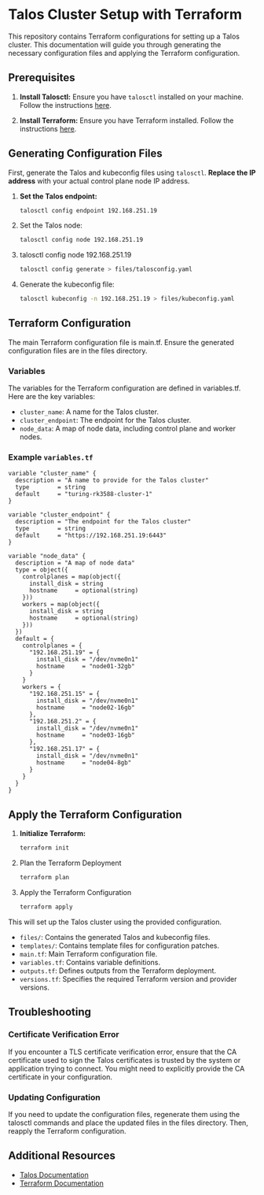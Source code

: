 # Talos Cluster Setup with Terraform

This repository contains Terraform configurations for setting up a Talos cluster. This documentation will guide you through generating the necessary configuration files and applying the Terraform configuration.

## Prerequisites

1. **Install Talosctl:** Ensure you have `talosctl` installed on your machine. Follow the instructions [here](https://talos.dev/docs/v0.13/introduction/getting-started/#installing-talosctl).

2. **Install Terraform:** Ensure you have Terraform installed. Follow the instructions [here](https://learn.hashicorp.com/terraform/getting-started/install.html).

## Generating Configuration Files

First, generate the Talos and kubeconfig files using `talosctl`. **Replace the IP address** with your actual control plane node IP address.

1. **Set the Talos endpoint:**
   ```sh
   talosctl config endpoint 192.168.251.19
   ```

2. Set the Talos node:
   
   ```sh
   talosctl config node 192.168.251.19
   ```

3. talosctl config node 192.168.251.19

   ```sh
   talosctl config generate > files/talosconfig.yaml
   ```

4. Generate the kubeconfig file:

   ```sh
   talosctl kubeconfig -n 192.168.251.19 > files/kubeconfig.yaml
   ```

## Terraform Configuration

The main Terraform configuration file is main.tf. Ensure the generated configuration files are in the files directory.

### Variables

The variables for the Terraform configuration are defined in variables.tf. Here are the key variables:

- `cluster_name`: A name for the Talos cluster.
- `cluster_endpoint`: The endpoint for the Talos cluster.
- `node_data`: A map of node data, including control plane and worker nodes.

### Example `variables.tf`

```hcl
variable "cluster_name" {
  description = "A name to provide for the Talos cluster"
  type        = string
  default     = "turing-rk3588-cluster-1"
}

variable "cluster_endpoint" {
  description = "The endpoint for the Talos cluster"
  type        = string
  default     = "https://192.168.251.19:6443"
}

variable "node_data" {
  description = "A map of node data"
  type = object({
    controlplanes = map(object({
      install_disk = string
      hostname     = optional(string)
    }))
    workers = map(object({
      install_disk = string
      hostname     = optional(string)
    }))
  })
  default = {
    controlplanes = {
      "192.168.251.19" = {
        install_disk = "/dev/nvme0n1"
        hostname     = "node01-32gb"
      }
    }
    workers = {
      "192.168.251.15" = {
        install_disk = "/dev/nvme0n1"
        hostname     = "node02-16gb"
      },
      "192.168.251.2" = {
        install_disk = "/dev/nvme0n1"
        hostname     = "node03-16gb"
      },
      "192.168.251.17" = {
        install_disk = "/dev/nvme0n1"
        hostname     = "node04-8gb"
      }
    }
  }
}
```

## Apply the Terraform Configuration

1. **Initialize Terraform:**

   ```sh
   terraform init
   ```

2. Plan the Terraform Deployment

   ```sh
   terraform plan
   ```

3. Apply the Terraform Configuration

   ```sh
   terraform apply
   ```

This will set up the Talos cluster using the provided configuration.

- `files/`: Contains the generated Talos and kubeconfig files.
- `templates/`: Contains template files for configuration patches.
- `main.tf`: Main Terraform configuration file.
- `variables.tf`: Contains variable definitions.
- `outputs.tf`: Defines outputs from the Terraform deployment.
- `versions.tf`: Specifies the required Terraform version and provider versions.

## Troubleshooting

### Certificate Verification Error
If you encounter a TLS certificate verification error, ensure that the CA certificate used to sign the Talos certificates is trusted by the system or application trying to connect. You might need to explicitly provide the CA certificate in your configuration.

### Updating Configuration
If you need to update the configuration files, regenerate them using the talosctl commands and place the updated files in the files directory. Then, reapply the Terraform configuration.

## Additional Resources
- [Talos Documentation]()
- [Terraform Documentation]()   



